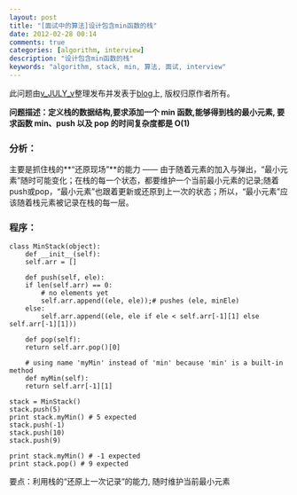 ```yaml
---
layout: post
title: "[面试中的算法]设计包含min函数的栈"
date: 2012-02-28 00:14
comments: true
categories: [algorithm, interview] 
description: "设计包含min函数的栈"
keywords: "algorithm, stack, min, 算法, 面试, interview"
---
```

此问题由[v\_JULY\_v](http://blog.csdn.net/v_JULY_v/article/details/6050133)整理发布并发表于[blog](http://blog.csdn.net/v_JULY_v)上, 版权归原作者所有。

**问题描述：定义栈的数据结构,要求添加一个 min 函数,能够得到栈的最小元素, 要求函数 min、push 以及 pop 的时间复杂度都是 O(1)**

### 分析：
主要是抓住栈的**“还原现场”**的能力 —— 由于随着元素的加入与弹出，“最小元素”随时可能变化；在栈的每一个状态，都要维护一个当前最小元素的记录;随着push或pop，“最小元素”也跟着更新或还原到上一次的状态；所以，“最小元素”应该随着栈元素被记录在栈的每一层。

<!--more-->
### 程序：
	class MinStack(object):
	    def __init__(self):
		self.arr = []
		
	    def push(self, ele):
		if len(self.arr) == 0:
		    # no elements yet
		    self.arr.append((ele, ele));# pushes (ele, minEle)
		else:
		    self.arr.append((ele, ele if ele < self.arr[-1][1] else self.arr[-1][1]))
		    
	    def pop(self):
		return self.arr.pop()[0]
	    
	    # using name 'myMin' instead of 'min' because 'min' is a built-in method
	    def myMin(self):
		return self.arr[-1][1]
	    
	stack = MinStack()
	stack.push(5)
	print stack.myMin() # 5 expected
	stack.push(-1)
	stack.push(10)
	stack.push(9)

	print stack.myMin() # -1 expected
	print stack.pop() # 9 expected
要点：利用栈的“还原上一次记录”的能力, 随时维护当前最小元素
